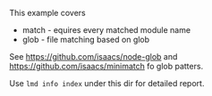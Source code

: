 This example covers

  * match - equires every matched module name
  * glob - file matching based on glob

See https://github.com/isaacs/node-glob and https://github.com/isaacs/minimatch fo glob patters.

Use `lmd info index` under this dir for detailed report.

